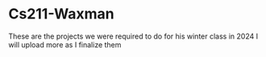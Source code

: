 # Cs211-Waxman
These are the projects we were required to do for his winter class in 2024 
I will upload more as I finalize them 
